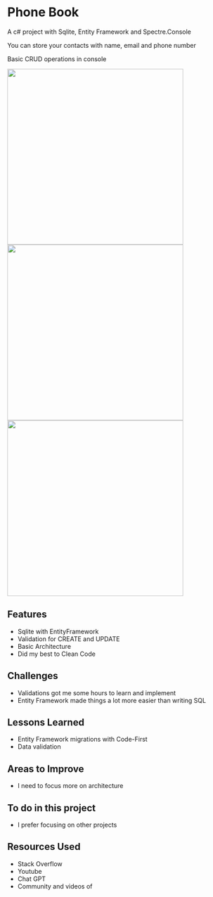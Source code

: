 <h1>Phone Book</h1>
<p>A c# project with Sqlite, Entity Framework and Spectre.Console</p>
<p>You can store your contacts with name, email and phone number</p>
<p>Basic CRUD operations in console</p>
<img src="https://github.com/kronyer/PhoneBook/assets/152650887/81a5c164-887d-4ee7-9a4b-e3c6b5c949e1" width="400px">
<img src="https://github.com/kronyer/PhoneBook/assets/152650887/563c5750-db57-4fa2-b9f4-74a94d1c181a" width="400px">
<img src="https://github.com/kronyer/PhoneBook/assets/152650887/c74bad6d-311e-45dc-847a-27b1c5a5b1ad)" width="400px">





<h2>Features</h2>
<ul>
  <li>Sqlite with EntityFramework</li>
  <li>Validation for CREATE and UPDATE</li>
  <li>Basic Architecture</li>
  <li>Did my best to Clean Code</li>
</ul>

<h2>Challenges</h2>
<ul>
  <li>Validations got me some hours to learn and implement</li>
  <li>Entity Framework made things a lot more easier than writing SQL</li>
</ul>

<h2>Lessons Learned</h2>
<ul>
  <li>Entity Framework migrations with Code-First</li>
  <li>Data validation</li>
</ul>

<h2>Areas to Improve</h2>
<ul>
  <li>I need to focus more on architecture</li>
</ul>

<h2>To do in this project</h2>
<ul>
  <li>I prefer focusing on other projects</li>
</ul>

<h2>Resources Used</h2>
<ul>
  <li>Stack Overflow</li>
  <li>Youtube</li>
  <li>Chat GPT</li>
  <li>Community and videos of <a href="https://github.com/TheCSharpAcademy"></li>
</ul>
